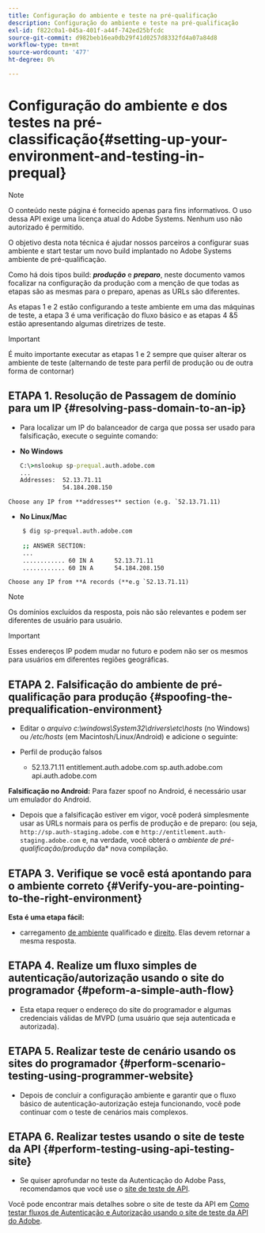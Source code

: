 ```yaml
---
title: Configuração do ambiente e teste na pré-qualificação
description: Configuração do ambiente e teste na pré-qualificação
exl-id: f822c0a1-045a-401f-a44f-742ed25bfcdc
source-git-commit: d982beb16ea0db29f41d0257d8332fd4a07a84d8
workflow-type: tm+mt
source-wordcount: '477'
ht-degree: 0%

---
```


# Configuração do ambiente e dos testes na pré-classificação{#setting-up-your-environment-and-testing-in-prequal}

>[!NOTE]
>
>O conteúdo neste página é fornecido apenas para fins informativos. O uso dessa API exige uma licença atual do Adobe Systems. Nenhum uso não autorizado é permitido.

O objetivo desta nota técnica é ajudar nossos parceiros a configurar suas ambiente e start testar um novo build implantado no Adobe Systems ambiente de pré-qualificação.

Como há dois tipos build: ***produção*** e ***preparo***, neste documento vamos focalizar na configuração da produção com a menção de que todas as etapas são as mesmas para o preparo, apenas as URLs são diferentes.

As etapas 1 e 2 estão configurando a teste ambiente em uma das máquinas de teste, a etapa 3 é uma verificação do fluxo básico e as etapas 4 &amp;5 estão apresentando algumas diretrizes de teste.

>[!IMPORTANT]
>
> É muito importante executar as etapas 1 e 2 sempre que quiser alterar os ambiente de teste (alternando de teste para perfil de produção ou de outra forma de contornar)


## ETAPA 1. Resolução de Passagem de domínio para um IP {#resolving-pass-domain-to-an-ip}

* Para localizar um IP do balanceador de carga que possa ser usado para falsificação, execute o seguinte comando:

* **No Windows**

  ```cmd
  C:\>nslookup sp-prequal.auth.adobe.com
  ...
  Addresses:  52.13.71.11
              54.184.208.150
  ```

```Choose any IP from **addresses** section (e.g. `52.13.71.11)```

* **No Linux/Mac**

```sh
    $ dig sp-prequal.auth.adobe.com
    
    ;; ANSWER SECTION:
    ...
    ............ 60 IN A      52.13.71.11
    ............ 60 IN A      54.184.208.150
```

```Choose any IP from **A records (**e.g `52.13.71.11)```

>[!NOTE]
>
>Os domínios excluídos da resposta, pois não são relevantes e podem ser diferentes de usuário para usuário.

>[!IMPORTANT]
>
> Esses endereços IP podem mudar no futuro e podem não ser os mesmos para usuários em diferentes regiões geográficas.


## ETAPA 2.  Falsificação do ambiente de pré-qualificação para produção {#spoofing-the-prequalification-environment}

* Editar o *arquivo c:\\windows\\System32\\drivers\\etc\\hosts* (no Windows) ou */etc/hosts* (em Macintosh/Linux/Android) e adicione o seguinte:

* Perfil de produção falsos
   * 52.13.71.11 entitlement.auth.adobe.com sp.auth.adobe.com api.auth.adobe.com

**Falsificação no Android:** Para fazer spoof no Android, é necessário usar um emulador do Android.

* Depois que a falsificação estiver em vigor, você poderá simplesmente usar as URLs normais para os perfis de produção e de preparo: (ou seja, `http://sp.auth-staging.adobe.com` e `http://entitlement.auth-staging.adobe.com` e, na verdade, você obterá o *ambiente de pré-qualificação/produção* da* nova compilação.


## ETAPA 3.  Verifique se você está apontando para o ambiente correto {#Verify-you-are-pointing-to-the-right-environment}

**Esta é uma etapa fácil:**

* carregamento [de ambiente](https://entitlement-prequal.auth.adobe.com/environment.html) qualificado e [direito](https://entitlement.auth.adobe.com/environment.html). Elas devem retornar a mesma resposta.


## ETAPA 4.  Realize um fluxo simples de autenticação/autorização usando o site do programador {#peform-a-simple-auth-flow}

* Esta etapa requer o endereço do site do programador e algumas credenciais válidas de MVPD (uma usuário que seja autenticada e autorizada).

## ETAPA 5.  Realizar teste de cenário usando os sites do programador {#perform-scenario-testing-using-programmer-website}

* Depois de concluir a configuração ambiente e garantir que o fluxo básico de autenticação-autorização esteja funcionando, você pode continuar com o teste de cenários mais complexos.


## ETAPA 6.  Realizar testes usando o site de teste da API {#perform-testing-using-api-testing-site}

* Se quiser aprofundar no teste da Autenticação do Adobe Pass, recomendamos que você use o [site de teste de API](http://entitlement-prequal.auth.adobe.com/apitest/api.html).

Você pode encontrar mais detalhes sobre o site de teste da API em [Como testar fluxos de Autenticação e Autorização usando o site de teste da API do Adobe](/help/authentication/notes-technical/test-authn-authz-flows-using-adobes-api-test-site.md).
